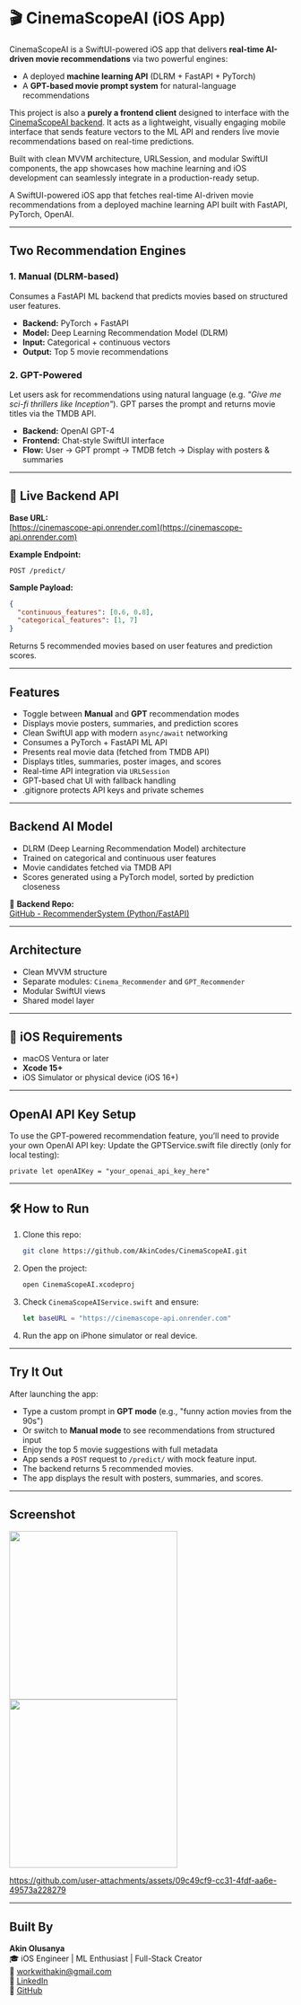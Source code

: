 # 🎬 CinemaScopeAI (iOS App)

CinemaScopeAI is a SwiftUI-powered iOS app that delivers **real-time AI-driven movie recommendations** via two powerful engines:
- A deployed **machine learning API** (DLRM + FastAPI + PyTorch)
- A **GPT-based movie prompt system** for natural-language recommendations

This project is also a **purely a frontend client** designed to interface with the [CinemaScopeAI backend](https://github.com/AkinCodes/RecommenderSystem). It acts as a lightweight, visually engaging mobile interface that sends feature vectors to the ML API and renders live movie recommendations based on real-time predictions.

Built with clean MVVM architecture, URLSession, and modular SwiftUI components, the app showcases how machine learning and iOS development can seamlessly integrate in a production-ready setup.

A SwiftUI-powered iOS app that fetches real-time AI-driven movie recommendations from a deployed machine learning API built with FastAPI, PyTorch, OpenAI.


---

## Two Recommendation Engines

### 1. **Manual (DLRM-based)**
Consumes a FastAPI ML backend that predicts movies based on structured user features.

- **Backend:** PyTorch + FastAPI
- **Model:** Deep Learning Recommendation Model (DLRM)
- **Input:** Categorical + continuous vectors
- **Output:** Top 5 movie recommendations

### 2. **GPT-Powered**
Let users ask for recommendations using natural language (e.g. _"Give me sci-fi thrillers like Inception"_). GPT parses the prompt and returns movie titles via the TMDB API.

- **Backend:** OpenAI GPT-4
- **Frontend:** Chat-style SwiftUI interface
- **Flow:** User → GPT prompt → TMDB fetch → Display with posters & summaries

---

## 🔗 Live Backend API

**Base URL:**  
[https://cinemascope-api.onrender.com](https://cinemascope-api.onrender.com)

**Example Endpoint:**
```http
POST /predict/
```

**Sample Payload:**
```json
{
  "continuous_features": [0.6, 0.8],
  "categorical_features": [1, 7]
}
```

Returns 5 recommended movies based on user features and prediction scores.

---

## Features

- Toggle between **Manual** and **GPT** recommendation modes
- Displays movie posters, summaries, and prediction scores
- Clean SwiftUI app with modern `async/await` networking
- Consumes a PyTorch + FastAPI ML API
- Presents real movie data (fetched from TMDB API)
- Displays titles, summaries, poster images, and scores
- Real-time API integration via `URLSession`
- GPT-based chat UI with fallback handling
- .gitignore protects API keys and private schemes

---

## Backend AI Model

- DLRM (Deep Learning Recommendation Model) architecture
- Trained on categorical and continuous user features
- Movie candidates fetched via TMDB API
- Scores generated using a PyTorch model, sorted by prediction closeness

🔗 **Backend Repo:**  
[GitHub - RecommenderSystem (Python/FastAPI)](https://github.com/AkinCodes/RecommenderSystem)

---

## Architecture

- Clean MVVM structure
- Separate modules: `Cinema_Recommender` and `GPT_Recommender`
- Modular SwiftUI views
- Shared model layer

---

## 📱 iOS Requirements

- macOS Ventura or later
- **Xcode 15+**
- iOS Simulator or physical device (iOS 16+)

---

## OpenAI API Key Setup

To use the GPT-powered recommendation feature, you’ll need to provide your own OpenAI API key:
Update the GPTService.swift file directly (only for local testing):

 ```private let openAIKey = "your_openai_api_key_here" ```



---

## 🛠 How to Run

1. Clone this repo:
   ```bash
   git clone https://github.com/AkinCodes/CinemaScopeAI.git
   ```

2. Open the project:
   ```bash
   open CinemaScopeAI.xcodeproj
   ```

3. Check `CinemaScopeAIService.swift` and ensure:
   ```swift
   let baseURL = "https://cinemascope-api.onrender.com"
   ```

4. Run the app on iPhone simulator or real device.

---

## Try It Out

After launching the app:
- Type a custom prompt in **GPT mode** (e.g., "funny action movies from the 90s")
- Or switch to **Manual mode** to see recommendations from structured input
- Enjoy the top 5 movie suggestions with full metadata
- App sends a `POST` request to `/predict/` with mock feature input.
- The backend returns 5 recommended movies.
- The app displays the result with posters, summaries, and scores.

---

## Screenshot

<img src="https://github.com/user-attachments/assets/d47ece97-8548-4fff-bb13-4732793e61c0" width="300" />
<img src="https://github.com/user-attachments/assets/0fc556dd-65b4-49c9-8d13-d21c9c02572a" width="300" />


https://github.com/user-attachments/assets/09c49cf9-cc31-4fdf-aa6e-49573a228279



---

## Built By

**Akin Olusanya**  
🎓 iOS Engineer | ML Enthusiast | Full-Stack Creator  
📧 workwithakin@gmail.com  
🔗 [LinkedIn](https://www.linkedin.com/in/akindeveloper)  
📁 [GitHub](https://github.com/AkinCodes)
